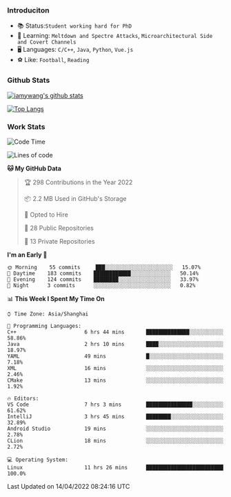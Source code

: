 ### Introduciton

- 📚 Status:`Student working hard for PhD`
- 🔎 Learning: `Meltdown and Spectre Attacks`, `Microarchitectural Side and Covert Channels`
- 🖥️ Languages: `C/C++`, `Java`, `Python`, `Vue.js`
- ⚽ Like: `Football`, `Reading`

### Github Stats

[![iamywang's github stats](https://github-readme-stats.vercel.app/api?username=iamywang&count_private=true&show_icons=true)]()

[![Top Langs](https://github-readme-stats.vercel.app/api/top-langs/?username=iamywang&layout=compact)]()

### Work Stats

<!--START_SECTION:waka-->
![Code Time](http://img.shields.io/badge/Code%20Time-266%20hrs%2059%20mins-blue)

![Lines of code](https://img.shields.io/badge/From%20Hello%20World%20I%27ve%20Written-523%20Thousand%20lines%20of%20code-blue)

**🐱 My GitHub Data** 

> 🏆 298 Contributions in the Year 2022
 > 
> 📦 2.2 MB Used in GitHub's Storage 
 > 
> 💼 Opted to Hire
 > 
> 📜 28 Public Repositories 
 > 
> 🔑 13 Private Repositories  
 > 
**I'm an Early 🐤** 

```text
🌞 Morning    55 commits     ███░░░░░░░░░░░░░░░░░░░░░░   15.07% 
🌆 Daytime    183 commits    ████████████░░░░░░░░░░░░░   50.14% 
🌃 Evening    124 commits    ████████░░░░░░░░░░░░░░░░░   33.97% 
🌙 Night      3 commits      ░░░░░░░░░░░░░░░░░░░░░░░░░   0.82%

```


📊 **This Week I Spent My Time On** 

```text
⌚︎ Time Zone: Asia/Shanghai

💬 Programming Languages: 
C++                      6 hrs 44 mins       ██████████████░░░░░░░░░░░   58.86% 
Java                     2 hrs 10 mins       ████░░░░░░░░░░░░░░░░░░░░░   18.97% 
YAML                     49 mins             █░░░░░░░░░░░░░░░░░░░░░░░░   7.18% 
XML                      16 mins             ░░░░░░░░░░░░░░░░░░░░░░░░░   2.46% 
CMake                    13 mins             ░░░░░░░░░░░░░░░░░░░░░░░░░   1.92%

🔥 Editors: 
VS Code                  7 hrs 3 mins        ███████████████░░░░░░░░░░   61.62% 
IntelliJ                 3 hrs 45 mins       ████████░░░░░░░░░░░░░░░░░   32.89% 
Android Studio           19 mins             ░░░░░░░░░░░░░░░░░░░░░░░░░   2.78% 
CLion                    18 mins             ░░░░░░░░░░░░░░░░░░░░░░░░░   2.72%

💻 Operating System: 
Linux                    11 hrs 26 mins      █████████████████████████   100.0%

```


 Last Updated on 14/04/2022 08:24:16 UTC
<!--END_SECTION:waka-->
